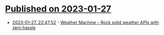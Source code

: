 # [Published on 2023-01-27](index.md)

* [2023-01-27, 22:47:52](https://news.ycombinator.com/item?id=34552890) - [Weather Machine – Rock solid weather APIs with zero hassle](https://weathermachine.io/)
